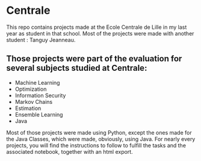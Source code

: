 # Centrale

This repo contains projects made at the Ecole Centrale de Lille in my last year as student in that school.
Most of the projects were made with another student : Tanguy Jeanneau. 

## Those projects were part of the evaluation for several subjects studied at Centrale: 
- Machine Learning
- Optimization
- Information Security
- Markov Chains
- Estimation
- Ensemble Learning
- Java

Most of those projects were made using Python, except the ones made for the Java Classes, which were made, obviously, using Java. 
For nearly every projects, you will find the instructions to follow to fulfill the tasks and the associated notebook, together with an html export. 
